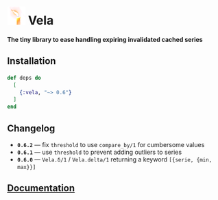 # ![Vela](https://raw.githubusercontent.com/am-kantox/vela/master/stuff/vela-48x48.png) Vela

**The tiny library to ease handling expiring invalidated cached series**

## Installation

```elixir
def deps do
  [
    {:vela, "~> 0.6"}
  ]
end
```

## Changelog

- **`0.6.2`** — fix `threshold` to use `compare_by/1` for cumbersome values
- **`0.6.1`** — use `threshold` to prevent adding outliers to series
- **`0.6.0`** — `Vela.δ/1` / `Vela.delta/1` returning a keyword `[{serie, {min, max}}]`

## [Documentation](https://hexdocs.pm/vela)

